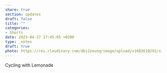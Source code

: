 ```yaml
---
share: true
section: updates
draft: false
title: ""
categories:
- Shorts
date: 2023-04-27 17:45:05 +0200
type: _notes
draft: true
photo: https://res.cloudinary.com/dbi2zounq/image/upload/v1682610292/sisw3fp4nxnt8t1l11zz.jpg
---
```


Cycling with Lemonade
